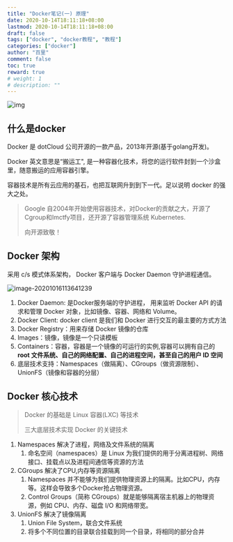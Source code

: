 ```yaml
---
title: "Docker笔记(一) 原理"
date: 2020-10-14T18:11:18+08:00
lastmod: 2020-10-14T18:11:18+08:00
draft: false
tags: ["docker", "docker教程", "教程"]
categories: ["docker"]
author: "百里"
comment: false
toc: true
reward: true
# weight: 1
# description: ""
---
```


![img](https://cdn.jsdelivr.net/gh/yezihack/assets@master/b/20201015181807.png?imageslim)

## 什么是docker

Docker 是 dotCloud 公司开源的一款产品，2013年开源(基于golang开发)。

Docker 英文意思是“搬运工",  是一种容器化技术，将您的运行软件封到一个沙盒里，随意搬运的应用容器引擎。

容器技术是所有云应用的基石，也把互联网升到到下一代。足以说明 docker 的强大之处。

> Google 自2004年开始使用容器技术，对Docker的贡献之大，开源了Cgroup和Imctfy项目，还开源了容器管理系统 Kubernetes. 
>
> 向开源致敬！

## Docker 架构

采用 c/s 模式体系架构， Docker 客户端与 Docker Daemon 守护进程通信。

![image-20201016113641239](https://cdn.jsdelivr.net/gh/yezihack/assets@master/b/20201016113642.png?imageslim)

1. Docker Daemon: 是Docker服务端的守护进程， 用来监听 Docker API 的请求和管理 Docker 对象，比如镜像、容器、网络和 Volume。
2. Docker Client: docker client 是我们和 Docker 进行交互的最主要的方式方法
3. Docker Registry：用来存储 Docker 镜像的仓库
4. Images：镜像，镜像是一个只读模板
5. Containers：容器，容器是一个镜像的可运行的实例,容器可以拥有自己的 **root 文件系统、自己的网络配置、自己的进程空间，甚至自己的用户 ID 空间**
6. 底层技术支持：Namespaces（做隔离）、CGroups（做资源限制）、UnionFS（镜像和容器的分层）

## Docker 核心技术

> Docker 的基础是 Linux 容器(LXC) 等技术
>
> 三大底层技术实现 Docker 的关键技术

1. Namespaces 解决了进程，网络及文件系统的隔离
   1. 命名空间（namespaces）是 Linux 为我们提供的用于分离进程树、网络接口、挂载点以及进程间通信等资源的方法
2. CGroups 解决了CPU,内存等资源隔离
   1. Namespaces 并不能够为我们提供物理资源上的隔离。比如CPU，内存等。这样会导致多个Docker抢占物理资源。
   2. Control Groups（简称 CGroups）就是能够隔离宿主机器上的物理资源，例如 CPU、内存、磁盘 I/O 和网络带宽。
3. UnionFS 解决了镜像隔离
   1. Union File System，联合文件系统
   2. 将多个不同位置的目录联合挂载到同一个目录，将相同的部分合并